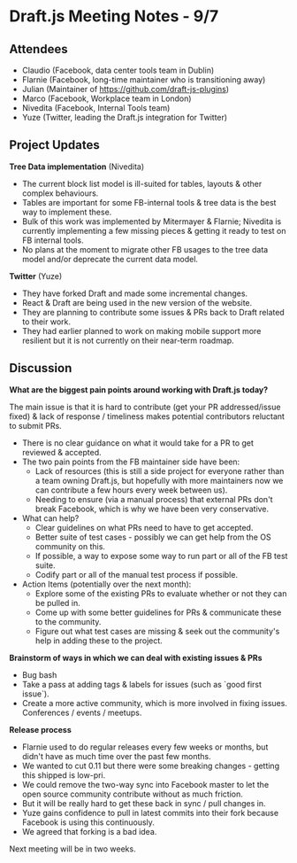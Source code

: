 # Draft.js Meeting Notes - 9/7
## Attendees
- Claudio (Facebook, data center tools team in Dublin)
- Flarnie (Facebook, long-time maintainer who is transitioning away)
- Julian (Maintainer of https://github.com/draft-js-plugins)
- Marco (Facebook, Workplace team in London)
- Nivedita (Facebook, Internal Tools team)
- Yuze (Twitter, leading the Draft.js integration for Twitter)

## Project Updates
**Tree Data implementation** (Nivedita)

- The current block list model is ill-suited for tables, layouts \& other complex behaviours.
- Tables are important for some FB-internal tools \& tree data is the best way to implement these.
- Bulk of this work was implemented by Mitermayer \& Flarnie; Nivedita is currently implementing a few missing pieces \& getting it ready to test on FB internal tools.
- No plans at the moment to migrate other FB usages to the tree data model and/or deprecate the current data model.

**Twitter** (Yuze)  

- They have forked Draft and made some incremental changes.
- React \& Draft are being used in the new version of the website.
- They are planning to contribute some issues \& PRs back to Draft related to their work.
- They had earlier planned to work on making mobile support more resilient but it is not currently on their near-term roadmap.

## Discussion
**What are the biggest pain points around working with Draft.js today?**

The main issue is that it is hard to contribute (get your PR addressed/issue fixed) \& lack of response / timeliness makes potential contributors reluctant to submit PRs.  

- There is no clear guidance on what it would take for a PR to get reviewed \& accepted.
- The two pain points from the FB maintainer side have been:
    - Lack of resources (this is still a side project for everyone rather than a team owning Draft.js, but hopefully with more maintainers now we can contribute a few hours every week between us).
    - Needing to ensure (via a manual process) that external PRs don't break Facebook, which is why we have been very conservative.
- What can help?
    - Clear guidelines on what PRs need to have to get accepted.
    - Better suite of test cases - possibly we can get help from the OS community on this.
    - If possible, a way to expose some way to run part or all of the FB test suite.
    - Codify part or all of the manual test process if possible.
- Action Items (potentially over the next month):
    - Explore some of the existing PRs to evaluate whether or not they can be pulled in.
    - Come up with some better guidelines for PRs \& communicate these to the community.
    - Figure out what test cases are missing \& seek out the community's help in adding these to the project.

**Brainstorm of ways in which we can deal with existing issues \& PRs**  

- Bug bash
- Take a pass at adding tags \& labels for issues (such as \`good first issue\`).
- Create a more active community, which is more involved in fixing issues. Conferences / events / meetups.

**Release process** 
 
- Flarnie used to do regular releases every few weeks or months, but didn't have as much time over the past few months.
- We wanted to cut 0.11 but there were some breaking changes - getting this shipped is low-pri.
- We could remove the two-way sync into Facebook master to let the open source community contribute without as much friction.
- But it will be really hard to get these back in sync / pull changes in.
- Yuze gains confidence to pull in latest commits into their fork because Facebook is using this continuously.
- We agreed that forking is a bad idea.
  
Next meeting will be in two weeks.  
